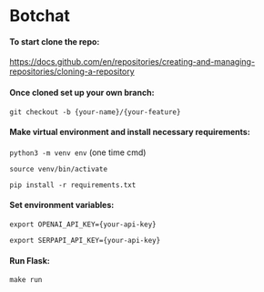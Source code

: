 # Botchat

#### To start clone the repo:

https://docs.github.com/en/repositories/creating-and-managing-repositories/cloning-a-repository

#### Once cloned set up your own branch:

`git checkout -b {your-name}/{your-feature}`

#### Make virtual environment and install necessary requirements:

`python3 -m venv env` (one time cmd)

`source venv/bin/activate` 

`pip install -r requirements.txt` 

#### Set environment variables:

`export OPENAI_API_KEY={your-api-key}`

`export SERPAPI_API_KEY={your-api-key}`

#### Run Flask:

`make run`